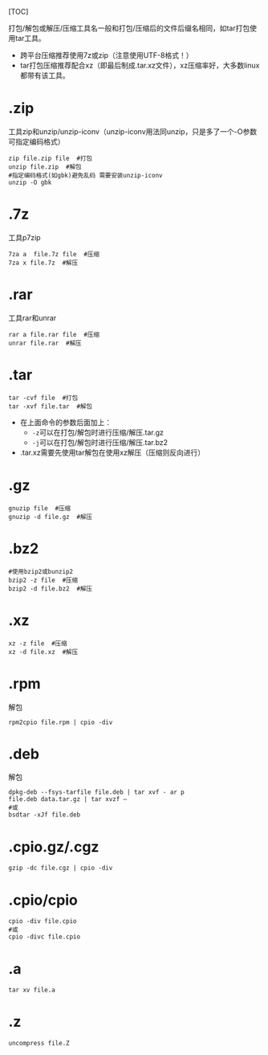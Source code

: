 [TOC]

打包/解包或解压/压缩工具名一般和打包/压缩后的文件后缀名相同，如tar打包使用tar工具。

- 跨平台压缩推荐使用7z或zip（注意使用UTF-8格式！）
- tar打包压缩推荐配合xz（即最后制成.tar.xz文件），xz压缩率好，大多数linux都带有该工具。

# .zip

工具zip和unzip/unzip-iconv（unzip-iconv用法同unzip，只是多了一个-O参数可指定编码格式）

```shell
zip file.zip file  #打包
unzip file.zip  #解包
#指定编码格式(如gbk)避免乱码 需要安装unzip-iconv
unzip -O gbk
```

# .7z

工具p7zip

```shell
7za a  file.7z file  #压缩
7za x file.7z  #解压
```

# .rar

工具rar和unrar

```shell
rar a file.rar file  #压缩
unrar file.rar  #解压
```

# .tar

```shell
tar -cvf file  #打包
tar -xvf file.tar  #解包
```

- 在上面命令的参数后面加上：
  - `-z`可以在打包/解包时进行压缩/解压.tar.gz
  - `-j`可以在打包/解包时进行压缩/解压.tar.bz2
- .tar.xz需要先使用tar解包在使用xz解压（压缩则反向进行）

# .gz

```shell
gnuzip file  #压缩
gnuzip -d file.gz  #解压
```

# .bz2

```shell
#使用bzip2或bunzip2
bzip2 -z file  #压缩
bzip2 -d file.bz2  #解压
```
# .xz

```shell
xz -z file  #压缩
xz -d file.xz  #解压
```

# .rpm

解包

```shell
rpm2cpio file.rpm | cpio -div 
```

# .deb

解包

```shell
dpkg-deb --fsys-tarfile file.deb | tar xvf - ar p 
file.deb data.tar.gz | tar xvzf – 
#或
bsdtar -xJf file.deb
```

# .cpio.gz/.cgz

```shell
gzip -dc file.cgz | cpio -div  
```

# .cpio/cpio

```shell
cpio -div file.cpio 
#或
cpio -divc file.cpio 
```

# .a

```shell
tar xv file.a 
```

# .z

```shell
uncompress file.Z  
```
